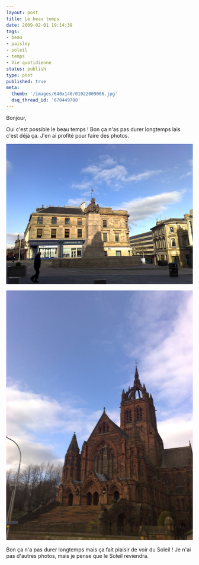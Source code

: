 ```yaml
---
layout: post
title: Le beau temps
date: 2009-02-01 19:14:38
tags:
- beau
- paisley
- soleil
- temps
- Vie quotidienne
status: publish
type: post
published: true
meta:
  thumb: '/images/640x140/01022009066.jpg'
  dsq_thread_id: '670449708'
---
```

Bonjour,

Oui c'est possible le beau temps ! Bon ça n'as pas durer longtemps lais c'est déjà ça. J'en ai profité pour faire des photos.
<!--break-->
![On peut voir le centre de Paisley sous le Soleil](/images/650x/01022009065.jpg "Centre de Paisley")

![Et encore un peu de Soleil](/images/650x/01022009066.jpg "Coats Memorial Church")

Bon ça n'a pas durer longtemps mais ça fait plaisir de voir du Soleil ! Je n'ai pas d'autres photos, mais je pense que le Soleil reviendra.
